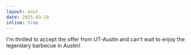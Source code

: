 ```yaml
---
layout: post
date: 2025-03-18
inline: true
---
```


I'm thrilled to accept the offer from UT-Austin and can't wait to enjoy the legendary barbecue in Austin!

